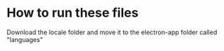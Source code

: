 # How to run these files
Download the locale folder and move it to the electron-app folder called "languages"
